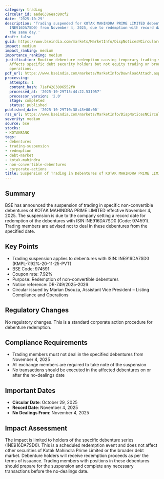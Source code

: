 ```yaml
---
category: trading
circular_id: aade6386eac80cf2
date: '2025-10-29'
description: 'Trading suspended for KOTAK MAHINDRA PRIME LIMITED debentures (ISIN:
  INE916DA7SD0) from November 4, 2025, due to redemption with record date set for
  the same day.'
draft: false
guid: https://www.bseindia.com/markets/MarketInfo/DispNoticesNCirculars.aspx?Noticeid={A641D7B7-45DD-4344-A593-92EFDA20864E}&noticeno=20251029-12&dt=10/29/2025&icount=12&totcount=56&flag=0
impact: medium
impact_ranking: medium
importance_ranking: medium
justification: Routine debenture redemption causing temporary trading suspension.
  Affects specific debt security holders but not equity trading or broader market
  operations.
pdf_url: https://www.bseindia.com/markets/MarketInfo/DownloadAttach.aspx?id=20251029-12&attachedId=
processing:
  attempts: 1
  content_hash: 71af4283896552f0
  processed_at: '2025-10-29T15:44:22.531957'
  processor_version: '2.0'
  stage: completed
  status: published
published_date: '2025-10-29T10:38:43+00:00'
rss_url: https://www.bseindia.com/markets/MarketInfo/DispNoticesNCirculars.aspx?Noticeid={A641D7B7-45DD-4344-A593-92EFDA20864E}&noticeno=20251029-12&dt=10/29/2025&icount=12&totcount=56&flag=0
severity: medium
source: bse
stocks:
- KOTAKBANK
tags:
- debentures
- trading-suspension
- redemption
- debt-market
- kotak-mahindra
- non-convertible-debentures
- corporate-actions
title: Suspension of Trading in Debentures of KOTAK MAHINDRA PRIME LIMITED
---
```


## Summary

BSE has announced the suspension of trading in specific non-convertible debentures of KOTAK MAHINDRA PRIME LIMITED effective November 4, 2025. The suspension is due to the company setting a record date for redemption of the debentures with ISIN INE916DA7SD0 (Code: 974591). Trading members are advised not to deal in these debentures from the specified date.

## Key Points

- Trading suspension applies to debentures with ISIN: INE916DA7SD0 (KMPL-7.92%-20-11-25-PVT)
- BSE Code: 974591
- Coupon rate: 7.92%
- Purpose: Redemption of non-convertible debentures
- Notice reference: DR-749/2025-2026
- Circular issued by Marian Dsouza, Assistant Vice President – Listing Compliance and Operations

## Regulatory Changes

No regulatory changes. This is a standard corporate action procedure for debenture redemption.

## Compliance Requirements

- Trading members must not deal in the specified debentures from November 4, 2025
- All exchange members are required to take note of the suspension
- No transactions should be executed in the affected debentures on or after the no-dealings date

## Important Dates

- **Circular Date**: October 29, 2025
- **Record Date**: November 4, 2025
- **No Dealings From**: November 4, 2025

## Impact Assessment

The impact is limited to holders of the specific debenture series (INE916DA7SD0). This is a scheduled redemption event and does not affect other securities of Kotak Mahindra Prime Limited or the broader debt market. Debenture holders will receive redemption proceeds as per the terms of issuance. Trading members with positions in these debentures should prepare for the suspension and complete any necessary transactions before the no-dealings date.